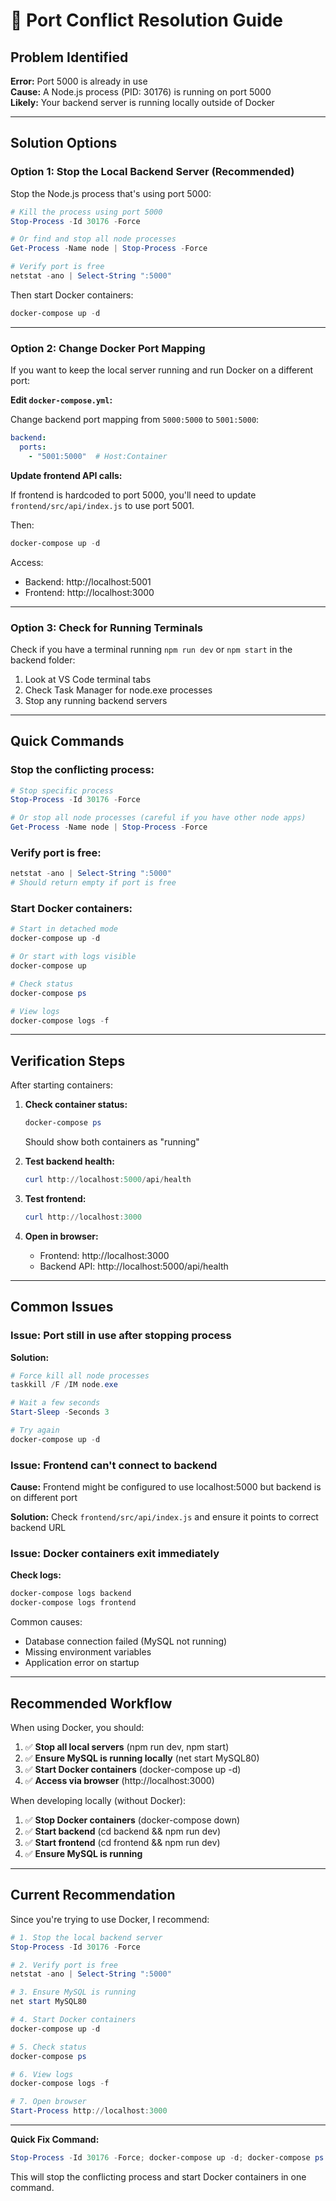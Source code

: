 # 🔧 Port Conflict Resolution Guide

## Problem Identified

**Error:** Port 5000 is already in use  
**Cause:** A Node.js process (PID: 30176) is running on port 5000  
**Likely:** Your backend server is running locally outside of Docker

---

## Solution Options

### Option 1: Stop the Local Backend Server (Recommended)

Stop the Node.js process that's using port 5000:

```powershell
# Kill the process using port 5000
Stop-Process -Id 30176 -Force

# Or find and stop all node processes
Get-Process -Name node | Stop-Process -Force

# Verify port is free
netstat -ano | Select-String ":5000"
```

Then start Docker containers:

```powershell
docker-compose up -d
```

---

### Option 2: Change Docker Port Mapping

If you want to keep the local server running and run Docker on a different port:

**Edit `docker-compose.yml`:**

Change backend port mapping from `5000:5000` to `5001:5000`:

```yaml
backend:
  ports:
    - "5001:5000"  # Host:Container
```

**Update frontend API calls:**

If frontend is hardcoded to port 5000, you'll need to update `frontend/src/api/index.js` to use port 5001.

Then:

```powershell
docker-compose up -d
```

Access:
- Backend: http://localhost:5001
- Frontend: http://localhost:3000

---

### Option 3: Check for Running Terminals

Check if you have a terminal running `npm run dev` or `npm start` in the backend folder:

1. Look at VS Code terminal tabs
2. Check Task Manager for node.exe processes
3. Stop any running backend servers

---

## Quick Commands

### Stop the conflicting process:
```powershell
# Stop specific process
Stop-Process -Id 30176 -Force

# Or stop all node processes (careful if you have other node apps)
Get-Process -Name node | Stop-Process -Force
```

### Verify port is free:
```powershell
netstat -ano | Select-String ":5000"
# Should return empty if port is free
```

### Start Docker containers:
```powershell
# Start in detached mode
docker-compose up -d

# Or start with logs visible
docker-compose up

# Check status
docker-compose ps

# View logs
docker-compose logs -f
```

---

## Verification Steps

After starting containers:

1. **Check container status:**
   ```powershell
   docker-compose ps
   ```
   Should show both containers as "running"

2. **Test backend health:**
   ```powershell
   curl http://localhost:5000/api/health
   ```

3. **Test frontend:**
   ```powershell
   curl http://localhost:3000
   ```

4. **Open in browser:**
   - Frontend: http://localhost:3000
   - Backend API: http://localhost:5000/api/health

---

## Common Issues

### Issue: Port still in use after stopping process

**Solution:**
```powershell
# Force kill all node processes
taskkill /F /IM node.exe

# Wait a few seconds
Start-Sleep -Seconds 3

# Try again
docker-compose up -d
```

### Issue: Frontend can't connect to backend

**Cause:** Frontend might be configured to use localhost:5000 but backend is on different port

**Solution:** Check `frontend/src/api/index.js` and ensure it points to correct backend URL

### Issue: Docker containers exit immediately

**Check logs:**
```powershell
docker-compose logs backend
docker-compose logs frontend
```

Common causes:
- Database connection failed (MySQL not running)
- Missing environment variables
- Application error on startup

---

## Recommended Workflow

When using Docker, you should:

1. ✅ **Stop all local servers** (npm run dev, npm start)
2. ✅ **Ensure MySQL is running locally** (net start MySQL80)
3. ✅ **Start Docker containers** (docker-compose up -d)
4. ✅ **Access via browser** (http://localhost:3000)

When developing locally (without Docker):

1. ✅ **Stop Docker containers** (docker-compose down)
2. ✅ **Start backend** (cd backend && npm run dev)
3. ✅ **Start frontend** (cd frontend && npm run dev)
4. ✅ **Ensure MySQL is running**

---

## Current Recommendation

Since you're trying to use Docker, I recommend:

```powershell
# 1. Stop the local backend server
Stop-Process -Id 30176 -Force

# 2. Verify port is free
netstat -ano | Select-String ":5000"

# 3. Ensure MySQL is running
net start MySQL80

# 4. Start Docker containers
docker-compose up -d

# 5. Check status
docker-compose ps

# 6. View logs
docker-compose logs -f

# 7. Open browser
Start-Process http://localhost:3000
```

---

**Quick Fix Command:**

```powershell
Stop-Process -Id 30176 -Force; docker-compose up -d; docker-compose ps
```

This will stop the conflicting process and start Docker containers in one command.
